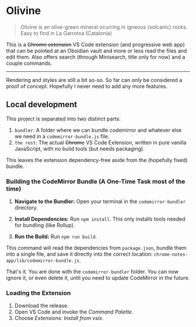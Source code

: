# Olivine

> Olivine is an olive-green mineral ocurring in igneous (volcanic) rocks. Easy to find in La Garrotxa (Catalonia)

This is a ~~Chrome extension~~ VS Code extension (and progressive web app) that can be pointed at an Obsidian vault and more or less read the files and edit them.
Also offers search (through Minisearch, title only for now) and a couple commands.

---

Rendering and styles are still a bit so-so. So far can only be considered a proof of concept. Hopefully I never need
to add any more features.

## Local development

This project is separated into two distinct parts:

1.  `bundler`: A folder where we can bundle codemirror and whatever else we need in a `codemirror-bundle.js` file.
2.  `the rest`: The actual ~~Chrome~~ VS Code Extension, written in pure vanilla JavaScript, with no build tools (but needs packaging).

This leaves the extension dependency-free aside from the (hopefully fixed) bundle.

### Building the CodeMirror Bundle (A One-Time Task most of the time)

1.  **Navigate to the Bundler:**
    Open your terminal in the `codemirror-bundler` directory.

2.  **Install Dependencies:**
    Run `npm install`. This only installs tools needed for bundling (like Rollup).

3.  **Run the Build:**
    Run `npm run build`.

This command will read the dependencies from `package.json`, bundle them into a single file, and save it directly into the correct location: `chrome-notes-app/lib/codemirror-bundle.js`.

That's it. You are done with the `codemirror-bundler` folder. You can now ignore it, or even delete it, until you need to update CodeMirror in the future.

### Loading the Extension

1.  Download the release.
2.  Open VS Code and invoke the _Command Palette_.
3.  Choose _Extensions: Install from vsix_.
